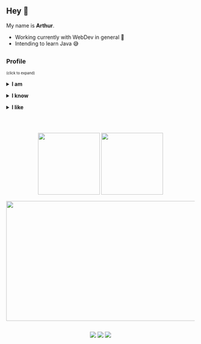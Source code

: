 ## Hey 👋

My name is **Arthur**.

- Working currently with WebDev in general 📘
- Intending to learn Java 😅
##

### Profile
<sub><sup>(click to expand)</sup></sub>
**<details><summary>I am</summary>**

- from Espírito Santo, Brasil
- a self-taught programmer
- a game modder wannabe
- a software engineering student
</details>

**<details><summary>I know</summary>**

- Python
- JavaScript
- HTML/CSS
- Lua
- C (learning)
- Java (learning)
- C++ (learning)
- C# (learning)
- GTA3script
- Batch
- Pawn
</details>

**<details><summary>I like</summary>**

- Programming (obviously)
- Things related to computers
- Gaming
- Aircrafts
- Military stuff
- Cars
- Philosophy
- Going to the gym
</details>

##
<br/>
<div>
  <a style="text-decoration: none !important;" href="https://github.com/Artprozew">
      <div>
        <p align="center">
          <img height="165cm" src="https://github-readme-stats.vercel.app/api?username=artprozew&show_icons=true&theme=transparent&include_all_commits=true&count_private=true"/>
          <img height="165cm" src="https://github-readme-stats.vercel.app/api/top-langs/?username=artprozew&hide=scala&layout=compact&theme=transparent&langs_count=6"/>
        </p>
      </div>
      <p align="center">
        <img height="320cm" width="800cm" align="center" src="https://github-readme-stats.vercel.app/api/wakatime?username=artprozew&layout=compact&theme=transparent&hide=xml,tex,autohotkey,tsconfig,java+properties,text,groovy,rpmspec,toml,ini"/>
      </p>
  </a>
</div>

##
<div>
  <p align="center">
    <a target="_blank" href="https://www.linkedin.com/in/art-carvalho"><img src="https://img.shields.io/badge/LinkedIn-0077B5?style=for-the-badge&logo=linkedin&logoColor=white"/></a>
    <a target="_blank" href="mailto:arthurbcarvalho2003@gmail.com"><img src="https://img.shields.io/badge/Gmail-D14836?style=for-the-badge&logo=gmail&logoColor=white"/></a>
    <a target="_blank" href="https://wa.me/5527992691117"><img src="https://img.shields.io/badge/WhatsApp-25D366?style=for-the-badge&logo=whatsapp&logoColor=white"/></a>
  </p>
</div>
